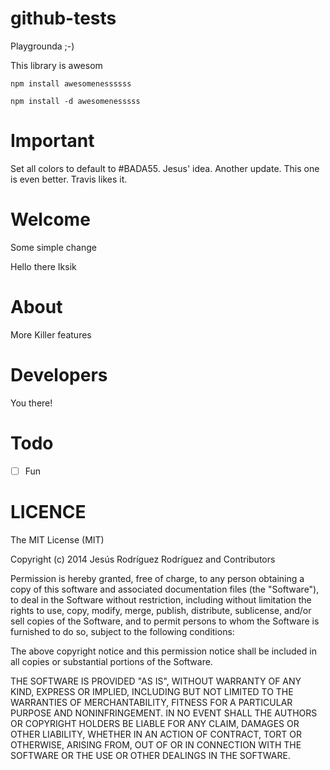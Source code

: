 github-tests
============
 
Playgrounda ;-)

This library is awesom

```
npm install awesomenessssss
```

```
npm install -d awesomenesssss
```

# Important
Set all colors to default to #BADA55. Jesus' idea.
Another update. This one is even better. Travis likes it.

# Welcome

Some simple change
 
Hello there Iksik

# About

More Killer features

# Developers

You there!

# Todo

- [ ] Fun
 
# LICENCE
 
The MIT License (MIT)

Copyright (c) 2014 Jesús Rodríguez Rodríguez and Contributors

Permission is hereby granted, free of charge, to any person obtaining a copy
of this software and associated documentation files (the "Software"), to deal
in the Software without restriction, including without limitation the rights
to use, copy, modify, merge, publish, distribute, sublicense, and/or sell
copies of the Software, and to permit persons to whom the Software is
furnished to do so, subject to the following conditions:

The above copyright notice and this permission notice shall be included in
all copies or substantial portions of the Software.

THE SOFTWARE IS PROVIDED "AS IS", WITHOUT WARRANTY OF ANY KIND, EXPRESS OR
IMPLIED, INCLUDING BUT NOT LIMITED TO THE WARRANTIES OF MERCHANTABILITY,
FITNESS FOR A PARTICULAR PURPOSE AND NONINFRINGEMENT. IN NO EVENT SHALL THE
AUTHORS OR COPYRIGHT HOLDERS BE LIABLE FOR ANY CLAIM, DAMAGES OR OTHER
LIABILITY, WHETHER IN AN ACTION OF CONTRACT, TORT OR OTHERWISE, ARISING FROM,
OUT OF OR IN CONNECTION WITH THE SOFTWARE OR THE USE OR OTHER DEALINGS IN
THE SOFTWARE.
